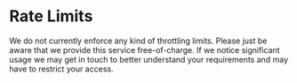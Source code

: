 # Rate Limits

We do not currently enforce any kind of throttling limits. Please just be aware that we
provide this service free-of-charge. If we notice significant usage we may get in touch
to better understand your requirements and may have to restrict your access.
